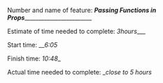 Number and name of feature: ___Passing Functions in Props___________________________

Estimate of time needed to complete: _3hours____

Start time: ___6:05_

Finish time: _10:48__

Actual time needed to complete: __close to 5 hours_
